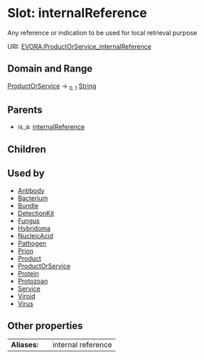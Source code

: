 
# Slot: internalReference

Any reference or indication to be used for local retrieval purpose

URI: [EVORA:ProductOrService_internalReference](https://evora-project.eu/ProductOrService_internalReference)


## Domain and Range

[ProductOrService](ProductOrService.md) &#8594;  <sub>0..1</sub> [String](types/String.md)

## Parents

 *  is_a: [internalReference](internalReference.md)

## Children


## Used by

 * [Antibody](Antibody.md)
 * [Bacterium](Bacterium.md)
 * [Bundle](Bundle.md)
 * [DetectionKit](DetectionKit.md)
 * [Fungus](Fungus.md)
 * [Hybridoma](Hybridoma.md)
 * [NucleicAcid](NucleicAcid.md)
 * [Pathogen](Pathogen.md)
 * [Prion](Prion.md)
 * [Product](Product.md)
 * [ProductOrService](ProductOrService.md)
 * [Protein](Protein.md)
 * [Protozoan](Protozoan.md)
 * [Service](Service.md)
 * [Viroid](Viroid.md)
 * [Virus](Virus.md)

## Other properties

|  |  |  |
| --- | --- | --- |
| **Aliases:** | | internal reference |